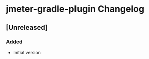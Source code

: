 <!-- Keep a Changelog guide -> https://keepachangelog.com -->
# jmeter-gradle-plugin Changelog

## [Unreleased]
### Added
- Initial version
